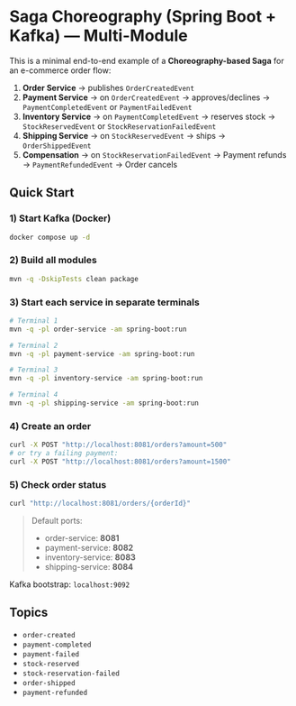 # Saga Choreography (Spring Boot + Kafka) — Multi-Module

This is a minimal end-to-end example of a **Choreography-based Saga** for an e-commerce order flow:

1. **Order Service** → publishes `OrderCreatedEvent`
2. **Payment Service** → on `OrderCreatedEvent` → approves/declines → `PaymentCompletedEvent` or `PaymentFailedEvent`
3. **Inventory Service** → on `PaymentCompletedEvent` → reserves stock → `StockReservedEvent` or `StockReservationFailedEvent`
4. **Shipping Service** → on `StockReservedEvent` → ships → `OrderShippedEvent`
5. **Compensation** → on `StockReservationFailedEvent` → Payment refunds → `PaymentRefundedEvent` → Order cancels

## Quick Start

### 1) Start Kafka (Docker)
```bash
docker compose up -d
```

### 2) Build all modules
```bash
mvn -q -DskipTests clean package
```

### 3) Start each service in separate terminals
```bash
# Terminal 1
mvn -q -pl order-service -am spring-boot:run

# Terminal 2
mvn -q -pl payment-service -am spring-boot:run

# Terminal 3
mvn -q -pl inventory-service -am spring-boot:run

# Terminal 4
mvn -q -pl shipping-service -am spring-boot:run
```

### 4) Create an order
```bash
curl -X POST "http://localhost:8081/orders?amount=500"
# or try a failing payment:
curl -X POST "http://localhost:8081/orders?amount=1500"
```

### 5) Check order status
```bash
curl "http://localhost:8081/orders/{orderId}"
```

> Default ports:
> - order-service: **8081**
> - payment-service: **8082**
> - inventory-service: **8083**
> - shipping-service: **8084**

Kafka bootstrap: `localhost:9092`

## Topics
- `order-created`
- `payment-completed`
- `payment-failed`
- `stock-reserved`
- `stock-reservation-failed`
- `order-shipped`
- `payment-refunded`
```

